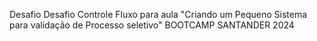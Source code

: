 Desafio Desafio Controle Fluxo para aula "Criando um Pequeno Sistema para validação de Processo seletivo"
BOOTCAMP SANTANDER 2024
